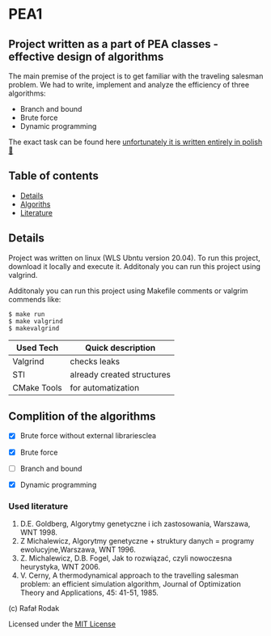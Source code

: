 # PEA1

## Project written as a part of PEA classes - effective design of algorithms

The main premise of the project is to get familiar with the traveling salesman problem. We had to write, implement and analyze the efficiency of three algorithms:
- Branch and bound
- Brute force
- Dynamic programming

The exact task can be found here [unfortunately it is written entirely in polish :speak_no_evil:](http://jaroslaw.mierzwa.staff.iiar.pwr.wroc.pl/pea-lab/pea_proj1_jm_2021_v1.pdf)


## Table of contents

* [Details](#Details)
* [Algoriths](#Complition_of_the_algorithms)
* [Literature](#Used_literature)


## Details

Project was written on linux (WLS Ubntu version 20.04). To run this project, download it locally and execute it. Additonaly you can run this project using valgrind.

Additonaly you can run this project using Makefile comments or valgrim commends like:

```
$ make run 
$ make valgrind 
$ makevalgrind 
```

Used Tech | Quick description
------------ | -------------
Valgrind | checks leaks
STl | already created structures
CMake Tools| for automatization 


## Complition of the algorithms 

- [X] Brute force without external librariesclea
- [X] Brute force
- [ ] Branch and bound
- [X] Dynamic programming


### Used literature 

1. D.E. Goldberg, Algorytmy genetyczne i ich zastosowania, Warszawa, WNT 1998.
2. Z Michalewicz, Algorytmy genetyczne + struktury danych = programy ewolucyjne,Warszawa,
WNT 1996.
3. Z. Michalewicz, D.B. Fogel, Jak to rozwiązać, czyli nowoczesna heurystyka, WNT 2006.
4. V. Cerny, A thermodynamical approach to the travelling salesman problem: an efficient
simulation algorithm, Journal of Optimization Theory and Applications, 45: 41-51, 1985.


(c) Rafał Rodak

Licensed under the [MIT License](LICENSE)
